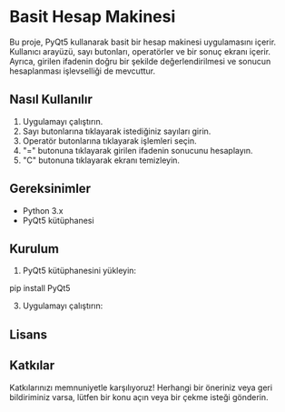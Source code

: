 # Basit Hesap Makinesi

Bu proje, PyQt5 kullanarak basit bir hesap makinesi uygulamasını içerir. Kullanıcı arayüzü, sayı butonları, operatörler ve bir sonuç ekranı içerir. Ayrıca, girilen ifadenin doğru bir şekilde değerlendirilmesi ve sonucun hesaplanması işlevselliği de mevcuttur.

## Nasıl Kullanılır

1. Uygulamayı çalıştırın.
2. Sayı butonlarına tıklayarak istediğiniz sayıları girin.
3. Operatör butonlarına tıklayarak işlemleri seçin.
4. "=" butonuna tıklayarak girilen ifadenin sonucunu hesaplayın.
5. "C" butonuna tıklayarak ekranı temizleyin.

## Gereksinimler

- Python 3.x
- PyQt5 kütüphanesi

## Kurulum

1. PyQt5 kütüphanesini yükleyin:

pip install PyQt5

3. Uygulamayı çalıştırın:

## Lisans

## Katkılar

Katkılarınızı memnuniyetle karşılıyoruz! Herhangi bir öneriniz veya geri bildiriminiz varsa, lütfen bir konu açın veya bir çekme isteği gönderin.




